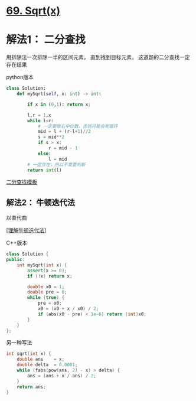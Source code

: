 # [69. Sqrt(x)](https://leetcode-cn.com/problems/sqrtx/)

# 解法1： 二分查找

用排除法一次排除一半的区间元素， 直到找到目标元素， 这道题的二分查找一定存在结果

python版本

```python
class Solution:
    def mySqrt(self, x: int) -> int:

        if x in (0,1): return x;

        l,r = 1,x
        while l<r:
            # 一定要取右中位数，否则可能会死循环
            mid = l + (r-l+1)//2
            s = mid**2
            if s > x:
                r = mid - 1
            else:
                l = mid
        # 一定存在，所以不需要判断
        return int(l)
```

[二分查找模板](https://leetcode-cn.com/problems/search-insert-position/solution/te-bie-hao-yong-de-er-fen-cha-fa-fa-mo-ban-python-/)



## 解法2： 牛顿迭代法

以直代曲

[[理解牛顿迭代法]](ttps://www.matongxue.com/madocs/205/ )

C++版本

```c++
class Solution {
public:
    int mySqrt(int x) {
        assert(x >= 0);
        if (!x) return x;

        double x0 = 1;
        double pre = 0;
        while (true) {
            pre = x0;
            x0 = (x0 + x / x0) / 2;
            if (abs(x0 - pre) < 1e-6) return (int)x0;
        }
    }
};
```

另一种写法

```c++
int sqrt(int x) {
    double ans    = x;
    double delta  = 0.0001;
    while (fabs(pow(ans, 2) - x) > delta) {
        ans = (ans + x / ans) / 2;
    }
    return ans;
}
```

